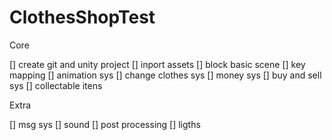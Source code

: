 # ClothesShopTest

Core

[] create git and unity project
[] inport assets 
[] block basic scene
[] key mapping
[] animation sys
[] change clothes sys
[] money sys
[] buy and sell sys
[] collectable itens

Extra

[] msg sys
[] sound
[] post processing
[] ligths
